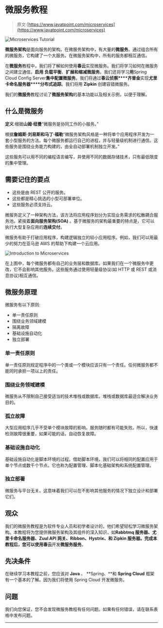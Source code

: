 # 微服务教程

> 原文:[https://www.javatpoint.com/microservices](https://www.javatpoint.com/microservices)

![Microservices Tutorial](../Images/cdbdc8c7f2254ed8e59259efbca7690f.png)

**微服务架构**是面向服务的架构。在微服务架构中，有大量的**微服务**。通过组合所有的微服务，它构建了一个大服务。在微服务架构中，所有的服务都相互通信。

在**微服务**教程中，我们将了解如何使用**春云**实现微服务。我们将学习如何在微服务之间建立通信，**启用** **负载平衡**、**扩展和缩减微服务**。我们还将学习**用**Spring Cloud Config Server**集中配置微服务**。我们将通过**春云侦察****齐普金**实现**尤里卡命名服务器****分布式追踪**。我们将用 **Zipkin** 创建容错微服务。

我们的**微服务**教程讨论了**微服务架构**的基本功能以及相关示例，以便于理解。

## 什么是微服务

**定义**:根据**山姆·纽曼**“微服务是协同工作的小服务。”

根据**詹姆斯·刘易斯和马丁·福勒**“微服务架构风格是一种将单个应用程序开发为一套小型服务的方法。每个微服务都运行自己的进程，并与轻量级机制进行通信。这些服务是围绕业务能力构建的，由全自动部署机制独立开发。”

这些服务可以用不同的编程语言编写，并使用不同的数据存储技术，只有最低限度的集中管理。

## 需要记住的要点

*   这些是由 REST 公开的服务。
*   这些都是精心挑选的小型可部署单位。
*   这些服务必须支持云。

微服务定义了一种架构方法，该方法将应用程序划分为实现业务需求的松散耦合服务池。紧挨着**面向服务架构(SOA)** 。基于微服务的架构最重要的特点是，它可以执行大型复杂应用的**连续交付**。

微服务有助于打破应用程序，构建逻辑独立的较小应用程序。例如，我们可以用最少的努力在亚马逊 AWS 的帮助下构建一个云应用。

![Introduction to Microservices](../Images/af158fee127137023661c1f05b7736e4.png)

在上图中，每个微服务都有自己的业务层和数据库。如果我们在一个微服务中更改，它不会影响其他服务。这些服务通过使用轻量级协议(如 HTTP 或 REST 或消息协议)相互通信。

## 微服务原理

微服务有以下原则:

*   单一责任原则
*   围绕业务领域建模
*   隔离故障
*   基础设施自动化
*   独立部署

### 单一责任原则

单一责任原则规定程序中的一个类或一个模块应该只有一个责任。任何微服务都不能同时承担一项以上的责任。

### 围绕业务领域建模

微服务从不限制自己接受适当的技术堆栈或数据库。堆栈或数据库最适合解决业务目的。

### 孤立故障

大型应用程序几乎不受单个模块故障的影响。服务随时都有可能失败。所以，快速检测故障很重要，如果可能的话，自动恢复故障。

### 基础设施自动化

基础设施自动化是脚本环境的过程。借助脚本环境，我们可以将相同的配置应用于单个节点或数千个节点。它也称为配置管理、脚本化基础架构和系统配置管理。

### 独立部署

微服务与平台无关。这意味着我们可以在不影响其他服务的情况下独立设计和部署它们。

## 观众

我们的微服务教程是为软件专业人员和初学者设计的，他们希望轻松学习微服务架构。本教程将为您提供微服务架构及其组件的深入知识，如**Rabbtmq 服务器、尤里卡命名服务器、Zuul API 网关、Ribbon、Hystrix、**和 **Zipkin 服务器**。完成本教程后，您可以使用**春云**开发**微服务服务**。

## 先决条件

在继续学习本教程之前，您应该对 **Java** 、 **Spring、**和 **Spring Cloud** 框架有一个基本的了解。因为我们将使用 Spring Cloud 开发微服务。

## 问题

我们向您保证，您不会发现微服务教程有任何问题。如果有任何错误，请在联系表格中发布问题。

* * *